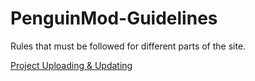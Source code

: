 # PenguinMod-Guidelines
Rules that must be followed for different parts of the site.

[Project Uploading & Updating](/PROJECTS)
